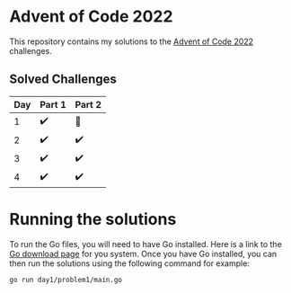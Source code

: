 # Advent of Code 2022

This repository contains my solutions to the [Advent of Code 2022](https://adventofcode.com/2022) challenges.

## Solved Challenges

| Day | Part 1 | Part 2 |
| --- | --- | --- |
| 1 | :heavy_check_mark: | :construction: |
| 2 | :heavy_check_mark: | :heavy_check_mark: |
| 3 | :heavy_check_mark: | :heavy_check_mark: |
| 4 | :heavy_check_mark: | :heavy_check_mark: |

# Running the solutions

To run the Go files, you will need to have Go installed. Here is a link to the [Go download page](https://golang.org/dl/) for you system. Once you have Go installed, you can then run the solutions using the following command for example:

```bash
go run day1/problem1/main.go
```

